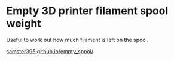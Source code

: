 # Empty 3D printer filament spool weight
Useful to work out how much filament is left on the spool.

[samster395.github.io/empty_spool/](https://samster395.github.io/empty_spool/)
